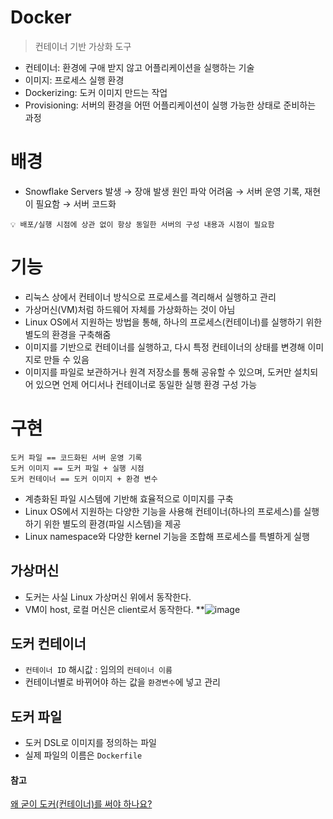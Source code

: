 # Docker

> 컨테이너 기반 가상화 도구

- 컨테이너: 환경에 구애 받지 않고 어플리케이션을 실행하는 기술
- 이미지: 프로세스 실행 환경
- Dockerizing: 도커 이미지 만드는 작업
- Provisioning: 서버의 환경을 어떤 어플리케이션이 실행 가능한 상태로 준비하는 과정

# 배경

- Snowflake Servers 발생 → 장애 발생 원인 파악 어려움 → 서버 운영 기록, 재현이 필요함 → 서버 코드화

```
💡 배포/실행 시점에 상관 없이 항상 동일한 서버의 구성 내용과 시점이 필요함
```

# 기능

- 리눅스 상에서 컨테이너 방식으로 프로세스를 격리해서 실행하고 관리
- 가상머신(VM)처럼 하드웨어 자체를 가상화하는 것이 아님
- Linux OS에서 지원하는 방법을 통해, 하나의 프로세스(컨테이너)를 실행하기 위한 별도의 환경을 구축해줌
- 이미지를 기반으로 컨테이너를 실행하고, 다시 특정 컨테이너의 상태를 변경해 이미지로 만들 수 있음
- 이미지를 파일로 보관하거나 원격 저장소를 통해 공유할 수 있으며, 도커만 설치되어 있으면 언제 어디서나 컨테이너로 동일한 실행 환경 구성 가능

# 구현

```
도커 파일 == 코드화된 서버 운영 기록
도커 이미지 == 도커 파일 + 실행 시점
도커 컨테이너 == 도커 이미지 + 환경 변수
```

- 계층화된 파일 시스템에 기반해 효율적으로 이미지를 구축
- Linux OS에서 지원하는 다양한 기능을 사용해 컨테이너(하나의 프로세스)를 실행하기 위한 별도의 환경(파일 시스템)을 제공
- Linux namespace와 다양한 kernel 기능을 조합해 프로세스를 특별하게 실행

## 가상머신

- 도커는 사실 Linux 가상머신 위에서 동작한다.
- VM이 host, 로컬 머신은 client로서 동작한다.
**![image](https://user-images.githubusercontent.com/43198798/141060448-c4034de1-2abc-4ce8-8aee-1f6df82ec73e.png)


## 도커 컨테이너

- `컨테이너 ID` 해시값 : 임의의 `컨테이너 이름`
- 컨테이너별로 바뀌어야 하는 값을 `환경변수`에 넣고 관리

## 도커 파일

- 도커 DSL로 이미지를 정의하는 파일
- 실제 파일의 이름은 `Dockerfile`


#### 참고

[왜 굳이 도커(컨테이너)를 써야 하나요?](https://www.44bits.io/ko/post/why-should-i-use-docker-container)
